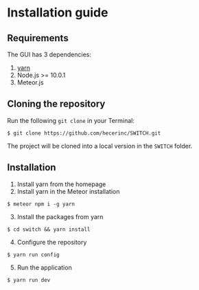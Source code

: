 # Installation guide


## Requirements

The GUI has 3 dependencies: 

1. [yarn](https://yarnpkg.com/en/)
2. Node.js >= 10.0.1
3. Meteor.js

## Cloning the repository

Run the following `git clone` in your Terminal:

```
$ git clone https://github.com/hecerinc/SWITCH.git
```

The project will be cloned into a local version in the `SWITCH` folder.

## Installation


1. Install yarn from the homepage
2. Install yarn in the Meteor installation
```
$ meteor npm i -g yarn
```
3. Install the packages from yarn
```
$ cd switch && yarn install
```
4. Configure the repository
```
$ yarn run config
```
5. Run the application
```
$ yarn run dev
```